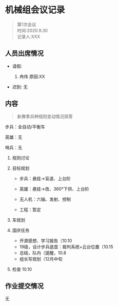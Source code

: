 # 机械组会议记录

> 第1次会议  
> 时间:2020.9.30  
> 记录人:XXX

## 人员出席情况

- 请假:
    1. 冉伟 原因:XX

- 迟到:
    无

## 内容

> 新赛季兵种规则变动情况简答

步兵：全自动/平衡车

英雄：无

哨兵：无

1. 规则讨论

2. 目标规划

    - 步兵：悬挂→盲道、上台阶

    - 英雄：悬挂→改、360°下供、上台阶

    - ​无人机：六轴、发射、控制

    - ​工程：暂定

3. 车规划

4. 国庆任务

    - 开源感想、学习报告（10.10
    - 19级，设计步兵底盘：裁判系统+云台位置（10.15
    - 总结，队内（提醒，10.8
    - 组长写规划（12月中旬

5. 检查 10.10

## 作业提交情况

无
